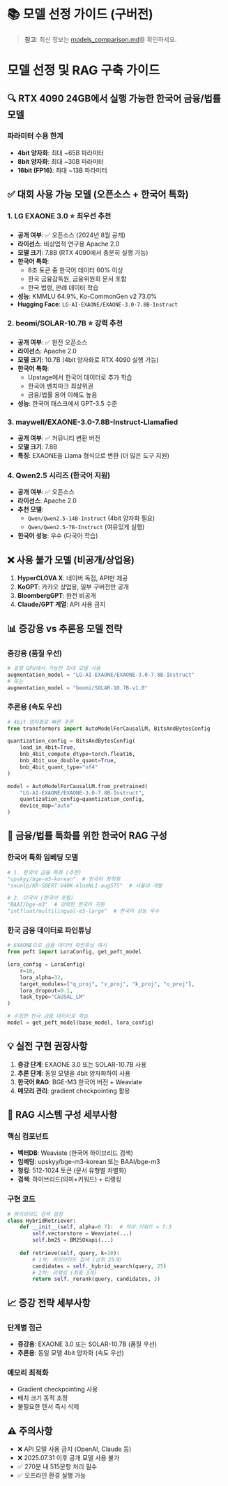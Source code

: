 # 📚 모델 선정 가이드 (구버전)

> **참고**: 최신 정보는 [models_comparison.md](./models_comparison.md)를 확인하세요.

# 모델 선정 및 RAG 구축 가이드

## 🔍 RTX 4090 24GB에서 실행 가능한 한국어 금융/법률 모델

### 파라미터 수용 한계
- **4bit 양자화**: 최대 ~65B 파라미터
- **8bit 양자화**: 최대 ~30B 파라미터
- **16bit (FP16)**: 최대 ~13B 파라미터

## ✅ 대회 사용 가능 모델 (오픈소스 + 한국어 특화)

### 1. **LG EXAONE 3.0** ⭐ 최우선 추천
- **공개 여부**: ✅ 오픈소스 (2024년 8월 공개)
- **라이선스**: 비상업적 연구용 Apache 2.0
- **모델 크기**: 7.8B (RTX 4090에서 충분히 실행 가능)
- **한국어 특화**:
  - 8조 토큰 중 한국어 데이터 60% 이상
  - 한국 금융감독원, 금융위원회 문서 포함
  - 한국 법령, 판례 데이터 학습
- **성능**: KMMLU 64.9%, Ko-CommonGen v2 73.0%
- **Hugging Face**: `LG-AI-EXAONE/EXAONE-3.0-7.8B-Instruct`

### 2. **beomi/SOLAR-10.7B** ⭐ 강력 추천
- **공개 여부**: ✅ 완전 오픈소스
- **라이선스**: Apache 2.0
- **모델 크기**: 10.7B (4bit 양자화로 RTX 4090 실행 가능)
- **한국어 특화**:
  - Upstage에서 한국어 데이터로 추가 학습
  - 한국어 벤치마크 최상위권
  - 금융/법률 용어 이해도 높음
- **성능**: 한국어 태스크에서 GPT-3.5 수준

### 3. **maywell/EXAONE-3.0-7.8B-Instruct-Llamafied**
- **공개 여부**: ✅ 커뮤니티 변환 버전
- **모델 크기**: 7.8B
- **특징**: EXAONE을 Llama 형식으로 변환 (더 많은 도구 지원)

### 4. **Qwen2.5 시리즈** (한국어 지원)
- **공개 여부**: ✅ 오픈소스
- **라이선스**: Apache 2.0
- **추천 모델**:
  - `Qwen/Qwen2.5-14B-Instruct` (4bit 양자화 필요)
  - `Qwen/Qwen2.5-7B-Instruct` (여유있게 실행)
- **한국어 성능**: 우수 (다국어 학습)

## ❌ 사용 불가 모델 (비공개/상업용)
1. **HyperCLOVA X**: 네이버 독점, API만 제공
2. **KoGPT**: 카카오 상업용, 일부 구버전만 공개
3. **BloombergGPT**: 완전 비공개
4. **Claude/GPT 계열**: API 사용 금지

## 📊 증강용 vs 추론용 모델 전략

### 증강용 (품질 우선)
```python
# 로컬 GPU에서 가능한 최대 모델 사용
augmentation_model = "LG-AI-EXAONE/EXAONE-3.0-7.8B-Instruct"
# 또는
augmentation_model = "beomi/SOLAR-10.7B-v1.0"
```

### 추론용 (속도 우선)
```python
# 4bit 양자화로 빠른 추론
from transformers import AutoModelForCausalLM, BitsAndBytesConfig

quantization_config = BitsAndBytesConfig(
    load_in_4bit=True,
    bnb_4bit_compute_dtype=torch.float16,
    bnb_4bit_use_double_quant=True,
    bnb_4bit_quant_type="nf4"
)

model = AutoModelForCausalLM.from_pretrained(
    "LG-AI-EXAONE/EXAONE-3.0-7.8B-Instruct",
    quantization_config=quantization_config,
    device_map="auto"
)
```

## 🎯 금융/법률 특화를 위한 한국어 RAG 구성

### 한국어 특화 임베딩 모델
```python
# 1. 한국어 금융 특화 (추천)
"upskyy/bge-m3-korean"  # 한국어 최적화
"snunlp/KR-SBERT-V40K-klueNLI-augSTS"  # 서울대 개발

# 2. 다국어 (한국어 포함)
"BAAI/bge-m3"  # 강력한 한국어 지원
"intfloat/multilingual-e5-large"  # 한국어 성능 우수
```

### 한국 금융 데이터로 파인튜닝
```python
# EXAONE으로 금융 데이터 파인튜닝 예시
from peft import LoraConfig, get_peft_model

lora_config = LoraConfig(
    r=16,
    lora_alpha=32,
    target_modules=["q_proj", "v_proj", "k_proj", "o_proj"],
    lora_dropout=0.1,
    task_type="CAUSAL_LM"
)

# 수집한 한국 금융 데이터로 학습
model = get_peft_model(base_model, lora_config)
```

## 💡 실전 구현 권장사항
1. **증강 단계**: EXAONE 3.0 또는 SOLAR-10.7B 사용
2. **추론 단계**: 동일 모델을 4bit 양자화하여 사용
3. **한국어 RAG**: BGE-M3 한국어 버전 + Weaviate
4. **메모리 관리**: gradient checkpointing 활용

## 🚀 RAG 시스템 구성 세부사항

### 핵심 컴포넌트
- **벡터DB**: Weaviate (한국어 하이브리드 검색)
- **임베딩**: upskyy/bge-m3-korean 또는 BAAI/bge-m3
- **청킹**: 512-1024 토큰 (문서 유형별 차별화)
- **검색**: 하이브리드(의미+키워드) + 리랭킹

### 구현 코드
```python
# 하이브리드 검색 설정
class HybridRetriever:
    def __init__(self, alpha=0.7):  # 의미:키워드 = 7:3
        self.vectorstore = Weaviate(...)
        self.bm25 = BM25Okapi(...)
    
    def retrieve(self, query, k=10):
        # 1차: 하이브리드 검색 (상위 25개)
        candidates = self._hybrid_search(query, 25)
        # 2차: 리랭킹 (최종 3개)
        return self._rerank(query, candidates, 3)
```

## 📈 증강 전략 세부사항

### 단계별 접근
- **증강용**: EXAONE 3.0 또는 SOLAR-10.7B (품질 우선)
- **추론용**: 동일 모델 4bit 양자화 (속도 우선)

### 메모리 최적화
- Gradient checkpointing 사용
- 배치 크기 동적 조정
- 불필요한 텐서 즉시 삭제

## ⚠️ 주의사항
- ❌ API 모델 사용 금지 (OpenAI, Claude 등)
- ❌ 2025.07.31 이후 공개 모델 사용 불가
- ✅ 270분 내 515문항 처리 필수
- ✅ 오프라인 환경 실행 가능